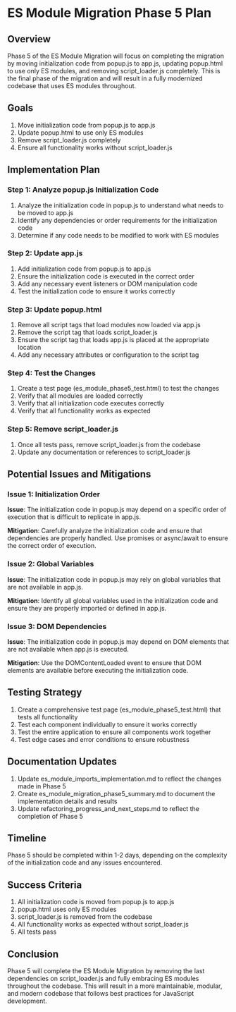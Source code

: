 # ES Module Migration Phase 5 Plan

## Overview

Phase 5 of the ES Module Migration will focus on completing the migration by moving initialization code from popup.js to app.js, updating popup.html to use only ES modules, and removing script_loader.js completely. This is the final phase of the migration and will result in a fully modernized codebase that uses ES modules throughout.

## Goals

1. Move initialization code from popup.js to app.js
2. Update popup.html to use only ES modules
3. Remove script_loader.js completely
4. Ensure all functionality works without script_loader.js

## Implementation Plan

### Step 1: Analyze popup.js Initialization Code

1. Analyze the initialization code in popup.js to understand what needs to be moved to app.js
2. Identify any dependencies or order requirements for the initialization code
3. Determine if any code needs to be modified to work with ES modules

### Step 2: Update app.js

1. Add initialization code from popup.js to app.js
2. Ensure the initialization code is executed in the correct order
3. Add any necessary event listeners or DOM manipulation code
4. Test the initialization code to ensure it works correctly

### Step 3: Update popup.html

1. Remove all script tags that load modules now loaded via app.js
2. Remove the script tag that loads script_loader.js
3. Ensure the script tag that loads app.js is placed at the appropriate location
4. Add any necessary attributes or configuration to the script tag

### Step 4: Test the Changes

1. Create a test page (es_module_phase5_test.html) to test the changes
2. Verify that all modules are loaded correctly
3. Verify that all initialization code executes correctly
4. Verify that all functionality works as expected

### Step 5: Remove script_loader.js

1. Once all tests pass, remove script_loader.js from the codebase
2. Update any documentation or references to script_loader.js

## Potential Issues and Mitigations

### Issue 1: Initialization Order

**Issue**: The initialization code in popup.js may depend on a specific order of execution that is difficult to replicate in app.js.

**Mitigation**: Carefully analyze the initialization code and ensure that dependencies are properly handled. Use promises or async/await to ensure the correct order of execution.

### Issue 2: Global Variables

**Issue**: The initialization code in popup.js may rely on global variables that are not available in app.js.

**Mitigation**: Identify all global variables used in the initialization code and ensure they are properly imported or defined in app.js.

### Issue 3: DOM Dependencies

**Issue**: The initialization code in popup.js may depend on DOM elements that are not available when app.js is executed.

**Mitigation**: Use the DOMContentLoaded event to ensure that DOM elements are available before executing the initialization code.

## Testing Strategy

1. Create a comprehensive test page (es_module_phase5_test.html) that tests all functionality
2. Test each component individually to ensure it works correctly
3. Test the entire application to ensure all components work together
4. Test edge cases and error conditions to ensure robustness

## Documentation Updates

1. Update es_module_imports_implementation.md to reflect the changes made in Phase 5
2. Create es_module_migration_phase5_summary.md to document the implementation details and results
3. Update refactoring_progress_and_next_steps.md to reflect the completion of Phase 5

## Timeline

Phase 5 should be completed within 1-2 days, depending on the complexity of the initialization code and any issues encountered.

## Success Criteria

1. All initialization code is moved from popup.js to app.js
2. popup.html uses only ES modules
3. script_loader.js is removed from the codebase
4. All functionality works as expected without script_loader.js
5. All tests pass

## Conclusion

Phase 5 will complete the ES Module Migration by removing the last dependencies on script_loader.js and fully embracing ES modules throughout the codebase. This will result in a more maintainable, modular, and modern codebase that follows best practices for JavaScript development.